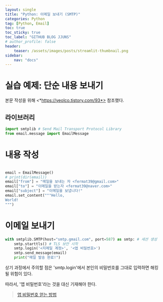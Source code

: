 ```yaml
---
layout: single
title: "Python: 이메일 보내기 (SMTP)"
categories: Python
tag: [Python, Email]
toc: true
toc_sticky: true
toc_label: "GITHUB BLOG JJUNS"
# author_profile: false
header:
    teaser: /assets/images/posts/streamlit-thumbnail.png
sidebar:
    nav: "docs"
---
```


# 실습 예제: 단순 내용 보내기

본문 작성을 위해 <*https://yeolco.tistory.com/93*> 참조했다.

## 라이브러리

```python
import smtplib # Send Mail Transport Protocol Library
from email.message import EmailMessage
```

# 내용 작성

```python

email = EmailMessage()
# print(dir(email))
email["from"] = "메일을 보내는 자 <fermat39@gmail.com>"
email["to"] = "이메일을 받는자 <fermat39@naver.com>"
email["subject"] = "이메일을 보냅니다!"
email.set_content("""Hello, 
World!
""")
```

# 이메일 보내기

```python
with smtplib.SMTP(host="smtp.gmail.com", port=587) as smtp: # 세션 생성
    smtp.starttls() # TLS 보안 시작
    smtp.login('<지메일 계정>', '<앱 비밀번호>')
    smtp.send_message(email)
    print("메일 발송 완료!")
```

상기 과정에서 주의할 점은 'smtp.login'에서 본인의 비밀번호를 그대로 입력하면 해킹될 위험이 있다.

따라서, '앱 비밀번호'라는 것을 대신 기재해야 한다.

> [앱 비밀번호 얻는 방법](https://yeolco.tistory.com/93)

